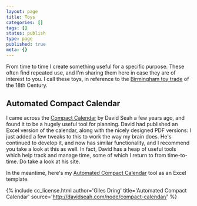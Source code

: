 ```yaml
---
layout: page
title: Toys
categories: []
tags: []
status: publish
type: page
published: true
meta: {}
---
```

From time to time I create something useful for a specific purpose.
These often find repeated use, and I'm sharing them here in case they are of
interest to you. I call these toys, in reference to the
[Birmingham toy trade][TOYS]
of the 18th Century.

[TOYS]: http://en.wikipedia.org/wiki/Birmingham_toy_industry

## Automated Compact Calendar

I came across the [Compact Calendar][CC] by David Seah a few years ago, and
found it to be a hugely useful tool for planning. David had published an
Excel version of the calendar, along with the nicely designed PDF versions:
I just added a few tweaks to this to work the way my
brain does. He's continued to develop it, and now has similar functionality,
and I recommend you take a look at this as well. In fact, David has a heap of
useful tools which help track and manage time, some of which I return to from
time-to-time. Do take a look at his site.

In the meantime, here's my [Automated Compact Calendar][ACC] tool as an Excel
template.

{% include cc_license.html author='Giles Dring' title='Automated Compact Calendar' source='http://davidseah.com/node/compact-calendar/' %}



[CC]:  http://davidseah.com/node/compact-calendar/ "Link to the David Seah Compact Calendar"
[ACC]: https://dl.dropboxusercontent.com/u/368534/AutomatedCompactCalendar.XLT

